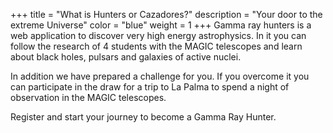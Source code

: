 +++
title = "What is Hunters or Cazadores?"
description = "Your door to the extreme Universe"
color = "blue"
weight = 1
+++
Gamma ray hunters is a web application to discover very high energy astrophysics. In it you can follow the research of 4 students with the MAGIC telescopes and learn about black holes, pulsars and galaxies of active nuclei.

In addition we have prepared a challenge for you. If you overcome it you can participate in the draw for a trip to La Palma to spend a night of observation in the MAGIC telescopes.

Register and start your journey to become a Gamma Ray Hunter.
